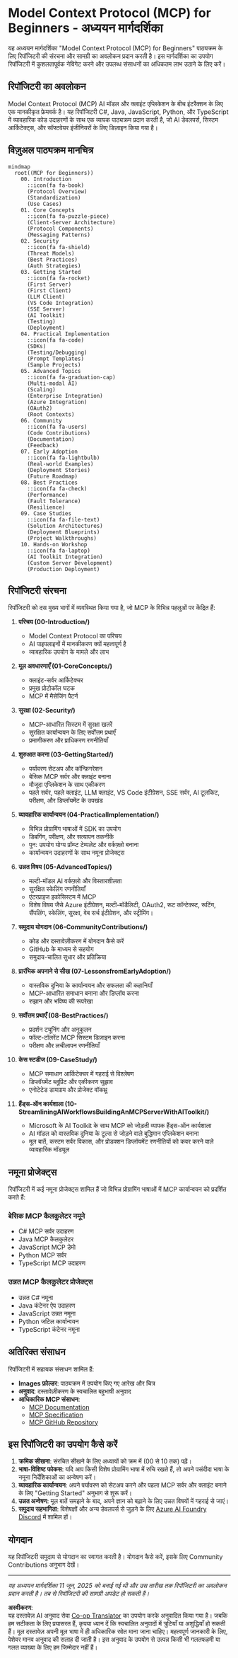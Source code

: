 <!--
CO_OP_TRANSLATOR_METADATA:
{
  "original_hash": "a607d4febc94caee9a12b77795f7fc9a",
  "translation_date": "2025-07-13T15:12:02+00:00",
  "source_file": "study_guide.md",
  "language_code": "hi"
}
-->
# Model Context Protocol (MCP) for Beginners - अध्ययन मार्गदर्शिका

यह अध्ययन मार्गदर्शिका "Model Context Protocol (MCP) for Beginners" पाठ्यक्रम के लिए रिपॉजिटरी की संरचना और सामग्री का अवलोकन प्रदान करती है। इस मार्गदर्शिका का उपयोग रिपॉजिटरी में कुशलतापूर्वक नेविगेट करने और उपलब्ध संसाधनों का अधिकतम लाभ उठाने के लिए करें।

## रिपॉजिटरी का अवलोकन

Model Context Protocol (MCP) AI मॉडल और क्लाइंट एप्लिकेशन के बीच इंटरैक्शन के लिए एक मानकीकृत फ्रेमवर्क है। यह रिपॉजिटरी C#, Java, JavaScript, Python, और TypeScript में व्यावहारिक कोड उदाहरणों के साथ एक व्यापक पाठ्यक्रम प्रदान करती है, जो AI डेवलपर्स, सिस्टम आर्किटेक्ट्स, और सॉफ्टवेयर इंजीनियरों के लिए डिज़ाइन किया गया है।

## विज़ुअल पाठ्यक्रम मानचित्र

```mermaid
mindmap
  root((MCP for Beginners))
    00. Introduction
      ::icon(fa fa-book)
      (Protocol Overview)
      (Standardization)
      (Use Cases)
    01. Core Concepts
      ::icon(fa fa-puzzle-piece)
      (Client-Server Architecture)
      (Protocol Components)
      (Messaging Patterns)
    02. Security
      ::icon(fa fa-shield)
      (Threat Models)
      (Best Practices)
      (Auth Strategies)
    03. Getting Started
      ::icon(fa fa-rocket)
      (First Server)
      (First Client)
      (LLM Client)
      (VS Code Integration)
      (SSE Server)
      (AI Toolkit)
      (Testing)
      (Deployment)
    04. Practical Implementation
      ::icon(fa fa-code)
      (SDKs)
      (Testing/Debugging)
      (Prompt Templates)
      (Sample Projects)
    05. Advanced Topics
      ::icon(fa fa-graduation-cap)
      (Multi-modal AI)
      (Scaling)
      (Enterprise Integration)
      (Azure Integration)
      (OAuth2)
      (Root Contexts)
    06. Community
      ::icon(fa fa-users)
      (Code Contributions)
      (Documentation)
      (Feedback)
    07. Early Adoption
      ::icon(fa fa-lightbulb)
      (Real-world Examples)
      (Deployment Stories)
      (Future Roadmap)
    08. Best Practices
      ::icon(fa fa-check)
      (Performance)
      (Fault Tolerance)
      (Resilience)
    09. Case Studies
      ::icon(fa fa-file-text)
      (Solution Architectures)
      (Deployment Blueprints)
      (Project Walkthroughs)
    10. Hands-on Workshop
      ::icon(fa fa-laptop)
      (AI Toolkit Integration)
      (Custom Server Development)
      (Production Deployment)
```

## रिपॉजिटरी संरचना

रिपॉजिटरी को दस मुख्य भागों में व्यवस्थित किया गया है, जो MCP के विभिन्न पहलुओं पर केंद्रित हैं:

1. **परिचय (00-Introduction/)**
   - Model Context Protocol का परिचय
   - AI पाइपलाइनों में मानकीकरण क्यों महत्वपूर्ण है
   - व्यावहारिक उपयोग के मामले और लाभ

2. **मूल अवधारणाएँ (01-CoreConcepts/)**
   - क्लाइंट-सर्वर आर्किटेक्चर
   - प्रमुख प्रोटोकॉल घटक
   - MCP में मैसेजिंग पैटर्न

3. **सुरक्षा (02-Security/)**
   - MCP-आधारित सिस्टम में सुरक्षा खतरें
   - सुरक्षित कार्यान्वयन के लिए सर्वोत्तम प्रथाएँ
   - प्रमाणीकरण और प्राधिकरण रणनीतियाँ

4. **शुरुआत करना (03-GettingStarted/)**
   - पर्यावरण सेटअप और कॉन्फ़िगरेशन
   - बेसिक MCP सर्वर और क्लाइंट बनाना
   - मौजूदा एप्लिकेशन के साथ एकीकरण
   - पहले सर्वर, पहले क्लाइंट, LLM क्लाइंट, VS Code इंटीग्रेशन, SSE सर्वर, AI टूलकिट, परीक्षण, और डिप्लॉयमेंट के उपखंड

5. **व्यावहारिक कार्यान्वयन (04-PracticalImplementation/)**
   - विभिन्न प्रोग्रामिंग भाषाओं में SDK का उपयोग
   - डिबगिंग, परीक्षण, और सत्यापन तकनीकें
   - पुन: उपयोग योग्य प्रॉम्प्ट टेम्पलेट और वर्कफ़्लो बनाना
   - कार्यान्वयन उदाहरणों के साथ नमूना प्रोजेक्ट्स

6. **उन्नत विषय (05-AdvancedTopics/)**
   - मल्टी-मॉडल AI वर्कफ़्लो और विस्तारशीलता
   - सुरक्षित स्केलिंग रणनीतियाँ
   - एंटरप्राइज इकोसिस्टम में MCP
   - विशेष विषय जैसे Azure इंटीग्रेशन, मल्टी-मॉडैलिटी, OAuth2, रूट कॉन्टेक्स्ट, रूटिंग, सैंपलिंग, स्केलिंग, सुरक्षा, वेब सर्च इंटीग्रेशन, और स्ट्रीमिंग।

7. **समुदाय योगदान (06-CommunityContributions/)**
   - कोड और दस्तावेज़ीकरण में योगदान कैसे करें
   - GitHub के माध्यम से सहयोग
   - समुदाय-चालित सुधार और प्रतिक्रिया

8. **प्रारंभिक अपनाने से सीख (07-LessonsfromEarlyAdoption/)**
   - वास्तविक दुनिया के कार्यान्वयन और सफलता की कहानियाँ
   - MCP-आधारित समाधान बनाना और डिप्लॉय करना
   - रुझान और भविष्य की रूपरेखा

9. **सर्वोत्तम प्रथाएँ (08-BestPractices/)**
   - प्रदर्शन ट्यूनिंग और अनुकूलन
   - फॉल्ट-टॉलरेंट MCP सिस्टम डिज़ाइन करना
   - परीक्षण और लचीलापन रणनीतियाँ

10. **केस स्टडीज (09-CaseStudy/)**
    - MCP समाधान आर्किटेक्चर में गहराई से विश्लेषण
    - डिप्लॉयमेंट ब्लूप्रिंट और एकीकरण सुझाव
    - एनोटेटेड डायग्राम और प्रोजेक्ट वॉकथ्रू

11. **हैंड्स-ऑन कार्यशाला (10-StreamliningAIWorkflowsBuildingAnMCPServerWithAIToolkit/)**
    - Microsoft के AI Toolkit के साथ MCP को जोड़ती व्यापक हैंड्स-ऑन कार्यशाला
    - AI मॉडल को वास्तविक दुनिया के टूल्स से जोड़ने वाले बुद्धिमान एप्लिकेशन बनाना
    - मूल बातें, कस्टम सर्वर विकास, और प्रोडक्शन डिप्लॉयमेंट रणनीतियों को कवर करने वाले व्यावहारिक मॉड्यूल

## नमूना प्रोजेक्ट्स

रिपॉजिटरी में कई नमूना प्रोजेक्ट्स शामिल हैं जो विभिन्न प्रोग्रामिंग भाषाओं में MCP कार्यान्वयन को प्रदर्शित करते हैं:

### बेसिक MCP कैलकुलेटर नमूने
- C# MCP सर्वर उदाहरण
- Java MCP कैलकुलेटर
- JavaScript MCP डेमो
- Python MCP सर्वर
- TypeScript MCP उदाहरण

### उन्नत MCP कैलकुलेटर प्रोजेक्ट्स
- उन्नत C# नमूना
- Java कंटेनर ऐप उदाहरण
- JavaScript उन्नत नमूना
- Python जटिल कार्यान्वयन
- TypeScript कंटेनर नमूना

## अतिरिक्त संसाधन

रिपॉजिटरी में सहायक संसाधन शामिल हैं:

- **Images फ़ोल्डर**: पाठ्यक्रम में उपयोग किए गए आरेख और चित्र
- **अनुवाद**: दस्तावेज़ीकरण के स्वचालित बहुभाषी अनुवाद
- **आधिकारिक MCP संसाधन**:
  - [MCP Documentation](https://modelcontextprotocol.io/)
  - [MCP Specification](https://spec.modelcontextprotocol.io/)
  - [MCP GitHub Repository](https://github.com/modelcontextprotocol)

## इस रिपॉजिटरी का उपयोग कैसे करें

1. **क्रमिक सीखना**: संरचित सीखने के लिए अध्यायों को क्रम में (00 से 10 तक) पढ़ें।
2. **भाषा-विशिष्ट फोकस**: यदि आप किसी विशेष प्रोग्रामिंग भाषा में रुचि रखते हैं, तो अपने पसंदीदा भाषा के नमूना निर्देशिकाओं का अन्वेषण करें।
3. **व्यावहारिक कार्यान्वयन**: अपने पर्यावरण को सेटअप करने और पहला MCP सर्वर और क्लाइंट बनाने के लिए "Getting Started" अनुभाग से शुरू करें।
4. **उन्नत अन्वेषण**: मूल बातें समझने के बाद, अपने ज्ञान को बढ़ाने के लिए उन्नत विषयों में गहराई से जाएं।
5. **समुदाय सहभागिता**: विशेषज्ञों और अन्य डेवलपर्स से जुड़ने के लिए [Azure AI Foundry Discord](https://discord.com/invite/ByRwuEEgH4) में शामिल हों।

## योगदान

यह रिपॉजिटरी समुदाय से योगदान का स्वागत करती है। योगदान कैसे करें, इसके लिए Community Contributions अनुभाग देखें।

---

*यह अध्ययन मार्गदर्शिका 11 जून, 2025 को बनाई गई थी और उस तारीख तक रिपॉजिटरी का अवलोकन प्रदान करती है। तब से रिपॉजिटरी की सामग्री अपडेट हो सकती है।*

**अस्वीकरण**:  
यह दस्तावेज़ AI अनुवाद सेवा [Co-op Translator](https://github.com/Azure/co-op-translator) का उपयोग करके अनुवादित किया गया है। जबकि हम सटीकता के लिए प्रयासरत हैं, कृपया ध्यान दें कि स्वचालित अनुवादों में त्रुटियाँ या अशुद्धियाँ हो सकती हैं। मूल दस्तावेज़ अपनी मूल भाषा में ही अधिकारिक स्रोत माना जाना चाहिए। महत्वपूर्ण जानकारी के लिए, पेशेवर मानव अनुवाद की सलाह दी जाती है। इस अनुवाद के उपयोग से उत्पन्न किसी भी गलतफहमी या गलत व्याख्या के लिए हम जिम्मेदार नहीं हैं।